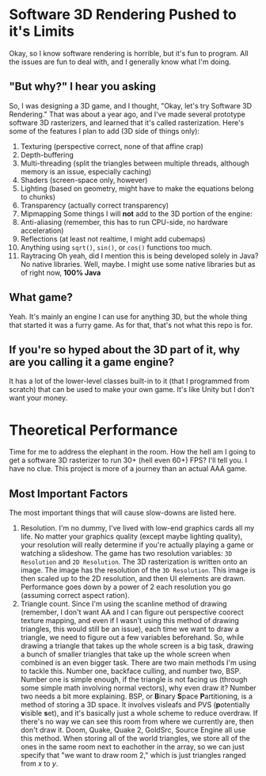 # Software 3D Rendering Pushed to it's Limits
Okay, so I know software rendering is horrible, but it's fun to program. All the issues are fun to deal with, and I generally know what I'm doing.
## "But why?" I hear you asking
So, I was designing a 3D game, and I thought, "Okay, let's try Software 3D Rendering." That was about a year ago, and I've made several prototype software 3D rasterizers, and learned that it's called rasterization. Here's some of the features I plan to add (3D side of things only):
1. Texturing (perspective correct, none of that affine crap)
2. Depth-buffering
3. Multi-threading (split the triangles between multiple threads, although memory is an issue, especially caching)
4. Shaders (screen-space only, however)
5. Lighting (based on geometry, might have to make the equations belong to chunks)
6. Transparency (actually correct transparency)
7. Mipmapping
Some things I will **not** add to the 3D portion of the engine:
1. Anti-aliasing (remember, this has to run CPU-side, no hardware acceleration)
2. Reflections (at least not realtime, I might add cubemaps)
3. Anything using `sqrt()`, `sin()`, or `cos()` functions too much.
4. Raytracing
Oh yeah, did I mention this is being developed solely in Java? No native libraries. Well, maybe. I might use some native libraries but as of right now, **100% Java**
## What game?
Yeah. It's mainly an engine I can use for anything 3D, but the whole thing that started it was a furry game. As for that, that's not what this repo is for.
## If you're so hyped about the 3D part of it, why are you calling it a game engine?
It has a lot of the lower-level classes built-in to it (that I programmed from scratch) that can be used to make your own game. It's like Unity but I don't want your money.
# Theoretical Performance
Time for me to address the elephant in the room. How the hell am I going to get a software 3D rasterizer to run 30+ (hell even 60+) FPS? I'll tell you. I have no clue. This project is more of a journey than an actual AAA game.
## Most Important Factors
The most important things that will cause slow-downs are listed here.
1. Resolution. I'm no dummy, I've lived with low-end graphics cards all my life. No matter your graphics quality (except maybe lighting quality), your resolution will really determine if you're actually playing a game or watching a slideshow. The game has two resolution variables: `3D Resolution` and `2D Resolution`. The 3D rasterization is written onto an image. The image has the resolution of the `3D Resolution`. This image is then scaled up to the 2D resolution, and then UI elements are drawn. Performance goes down by a power of 2 each resolution you go (assuming correct aspect ration).
2. Triangle count. Since I'm using the scanline method of drawing (remember, I don't want AA and I can figure out perspective coorect texture mapping, and even if I wasn't using this method of drawing triangles, this would still be an issue), each time we want to draw a triangle, we need to figure out a few variables beforehand. So, while drawing a triangle that takes up the whole screen is a big task, drawing a bunch of smaller triangles that take up the whole screen when combined is an even bigger task. There are two main methods I'm using to tackle this. Number one, backface culling, and number two, BSP. Number one is simple enough, if the triangle is not facing us (through some simple math involving normal vectors), why even draw it? Number two needs a bit more explaining. BSP, or **B**inary **S**pace **P**artitioning, is a method of storing a 3D space. It involves visleafs and PVS (**p**otentially **v**isible **s**et), and it's basically just a whole scheme to reduce overdraw. If there's no way we can see this room from where we currently are, then don't draw it. Doom, Quake, Quake 2, GoldSrc, Source Engine all use this method. When storing all of the world triangles, we store all of the ones in the same room next to eachother in the array, so we can just specify that "we want to draw room 2," which is just triangles ranged from *x* to *y*.
